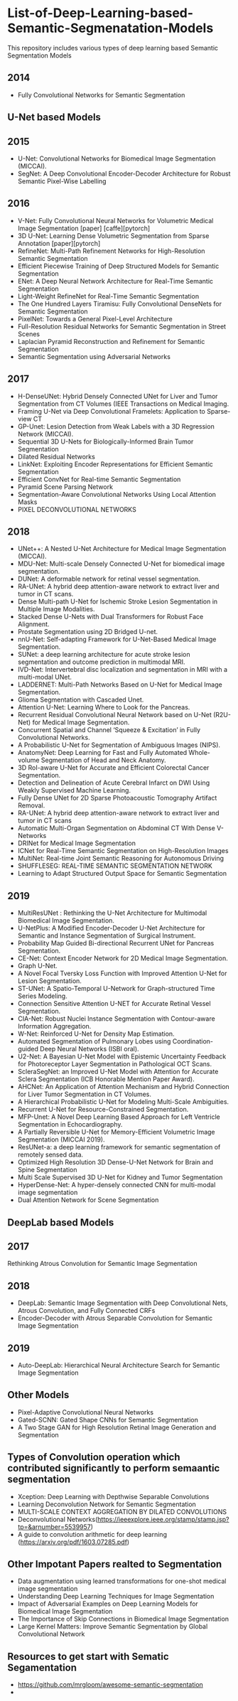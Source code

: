 # List-of-Deep-Learning-based-Semantic-Segmenatation-Models
This repository includes various types of deep learning based Semantic Segmentation Models
## 2014
* Fully Convolutional Networks for Semantic Segmentation
## U-Net based Models
## 2015
* U-Net: Convolutional Networks for Biomedical Image Segmentation (MICCAI).
* SegNet: A Deep Convolutional Encoder-Decoder Architecture for Robust Semantic Pixel-Wise Labelling
## 2016
* V-Net: Fully Convolutional Neural Networks for Volumetric Medical Image Segmentation [paper] [caffe][pytorch]
* 3D U-Net: Learning Dense Volumetric Segmentation from Sparse Annotation [paper][pytorch]
* RefineNet: Multi-Path Refinement Networks for High-Resolution Semantic Segmentation
* Efficient Piecewise Training of Deep Structured Models for Semantic Segmentation
* ENet: A Deep Neural Network Architecture for Real-Time Semantic Segmentation
* Light-Weight RefineNet for Real-Time Semantic Segmentation
* The One Hundred Layers Tiramisu: Fully Convolutional DenseNets for Semantic Segmentation
* PixelNet: Towards a General Pixel-Level Architecture
* Full-Resolution Residual Networks for Semantic Segmentation in Street Scenes
* Laplacian Pyramid Reconstruction and Refinement for Semantic Segmentation
* Semantic Segmentation using Adversarial Networks
## 2017
* H-DenseUNet: Hybrid Densely Connected UNet for Liver and Tumor Segmentation from CT Volumes (IEEE Transactions on Medical Imaging.
* Framing U-Net via Deep Convolutional Framelets: Application to Sparse-view CT
* GP-Unet: Lesion Detection from Weak Labels with a 3D Regression Network (MICCAI).
* Sequential 3D U-Nets for Biologically-Informed Brain Tumor Segmentation
* Dilated Residual Networks
* LinkNet: Exploiting Encoder Representations for Efficient Semantic Segmentation
* Efficient ConvNet for Real-time Semantic Segmentation
* Pyramid Scene Parsing Network
* Segmentation-Aware Convolutional Networks Using Local Attention Masks
* PIXEL DECONVOLUTIONAL NETWORKS
## 2018
* UNet++: A Nested U-Net Architecture for Medical Image Segmentation (MICCAI).
* MDU-Net: Multi-scale Densely Connected U-Net for biomedical image segmentation.
* DUNet: A deformable network for retinal vessel segmentation.
* RA-UNet: A hybrid deep attention-aware network to extract liver and tumor in CT scans.
* Dense Multi-path U-Net for Ischemic Stroke Lesion Segmentation in Multiple Image Modalities.
* Stacked Dense U-Nets with Dual Transformers for Robust Face Alignment.
* Prostate Segmentation using 2D Bridged U-net.
* nnU-Net: Self-adapting Framework for U-Net-Based Medical Image Segmentation.
* SUNet: a deep learning architecture for acute stroke lesion segmentation and outcome prediction in multimodal MRI.
* IVD-Net: Intervertebral disc localization and segmentation in MRI with a multi-modal UNet.
* LADDERNET: Multi-Path Networks Based on U-Net for Medical Image Segmentation.
* Glioma Segmentation with Cascaded Unet.
* Attention U-Net: Learning Where to Look for the Pancreas.
* Recurrent Residual Convolutional Neural Network based on U-Net (R2U-Net) for Medical Image Segmentation.
* Concurrent Spatial and Channel ‘Squeeze & Excitation’ in Fully Convolutional Networks.
* A Probabilistic U-Net for Segmentation of Ambiguous Images (NIPS).
* AnatomyNet: Deep Learning for Fast and Fully Automated Whole-volume Segmentation of Head and Neck Anatomy.
* 3D RoI-aware U-Net for Accurate and Efficient Colorectal Cancer Segmentation.
* Detection and Delineation of Acute Cerebral Infarct on DWI Using Weakly Supervised Machine Learning.
* Fully Dense UNet for 2D Sparse Photoacoustic Tomography Artifact Removal.
* RA-UNet: A hybrid deep attention-aware network to extract liver and tumor in CT scans
* Automatic Multi-Organ Segmentation on Abdominal CT With Dense V-Networks
* DRINet for Medical Image Segmentation
* ICNet for Real-Time Semantic Segmentation on High-Resolution Images
* MultiNet: Real-time Joint Semantic Reasoning for Autonomous Driving
* SHUFFLESEG: REAL-TIME SEMANTIC SEGMENTATION NETWORK
* Learning to Adapt Structured Output Space for Semantic Segmentation
## 2019
* MultiResUNet : Rethinking the U-Net Architecture for Multimodal Biomedical Image Segmentation.
* U-NetPlus: A Modified Encoder-Decoder U-Net Architecture for Semantic and Instance Segmentation of Surgical Instrument.
* Probability Map Guided Bi-directional Recurrent UNet for Pancreas Segmentation.
* CE-Net: Context Encoder Network for 2D Medical Image Segmentation.
* Graph U-Net.
* A Novel Focal Tversky Loss Function with Improved Attention U-Net for Lesion Segmentation.
* ST-UNet: A Spatio-Temporal U-Network for Graph-structured Time Series Modeling.
* Connection Sensitive Attention U-NET for Accurate Retinal Vessel Segmentation.
* CIA-Net: Robust Nuclei Instance Segmentation with Contour-aware Information Aggregation.
* W-Net: Reinforced U-Net for Density Map Estimation.
* Automated Segmentation of Pulmonary Lobes using Coordination-guided Deep Neural Networks (ISBI oral).
* U2-Net: A Bayesian U-Net Model with Epistemic Uncertainty Feedback for Photoreceptor Layer Segmentation in Pathological OCT Scans.
* ScleraSegNet: an Improved U-Net Model with Attention for Accurate Sclera Segmentation (ICB Honorable Mention Paper Award).
* AHCNet: An Application of Attention Mechanism and Hybrid Connection for Liver Tumor Segmentation in CT Volumes.
* A Hierarchical Probabilistic U-Net for Modeling Multi-Scale Ambiguities.
* Recurrent U-Net for Resource-Constrained Segmentation.
* MFP-Unet: A Novel Deep Learning Based Approach for Left Ventricle Segmentation in Echocardiography.
* A Partially Reversible U-Net for Memory-Efficient Volumetric Image Segmentation (MICCAI 2019).
* ResUNet-a: a deep learning framework for semantic segmentation of remotely sensed data.
* Optimized High Resolution 3D Dense-U-Net Network for Brain and Spine Segmentation
* Multi Scale Supervised 3D U-Net for Kidney and Tumor Segmentation
* HyperDense-Net: A hyper-densely connected CNN for multi-modal image segmentation
* Dual Attention Network for Scene Segmentation
## DeepLab based Models
## 2017
Rethinking Atrous Convolution for Semantic Image Segmentation
## 2018
* DeepLab: Semantic Image Segmentation with Deep Convolutional Nets, Atrous Convolution, and Fully Connected CRFs
* Encoder-Decoder with Atrous Separable Convolution for Semantic Image Segmentation
## 2019
* Auto-DeepLab: Hierarchical Neural Architecture Search for Semantic Image Segmentation
## Other Models
* Pixel-Adaptive Convolutional Neural Networks
* Gated-SCNN: Gated Shape CNNs for Semantic Segmentation
* A Two Stage GAN for High Resolution Retinal Image Generation and Segmentation
## Types of Convolution operation which contributed significantly to perform semaantic segmentation
* Xception: Deep Learning with Depthwise Separable Convolutions
* Learning Deconvolution Network for Semantic Segmentation
* MULTI-SCALE CONTEXT AGGREGATION BY DILATED CONVOLUTIONS
* Deconvolutional Networks(https://ieeexplore.ieee.org/stamp/stamp.jsp?tp=&arnumber=5539957)
* A guide to convolution arithmetic for deep learning (https://arxiv.org/pdf/1603.07285.pdf)
## Other Impotant Papers realted to Segmentation
* Data augmentation using learned transformations for one-shot medical image segmentation
* Understanding Deep Learning Techniques for Image Segmentation
* Impact of Adversarial Examples on Deep Learning Models for Biomedical Image Segmentation
* The Importance of Skip Connections in Biomedical Image Segmentation
* Large Kernel Matters: Improve Semantic Segmentation by Global Convolutional Network
## Resources to get start with Sematic Segamentation
* https://github.com/mrgloom/awesome-semantic-segmentation
* 

